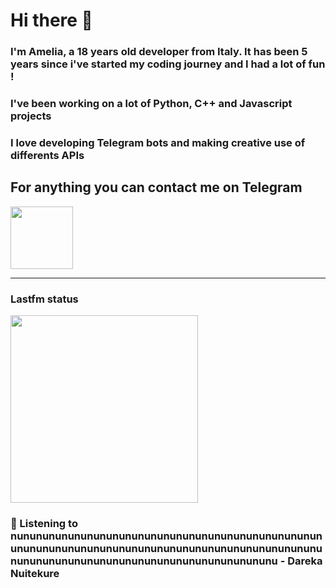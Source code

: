 # Hi there 👋
### I'm Amelia, a 18 years old developer from Italy. It has been 5 years since i've started my coding journey and I had a lot of fun !
### I've been working on a lot of Python, C++ and Javascript projects
### I love developing Telegram bots and making creative use of differents APIs


## For anything you can contact me on Telegram 
[<img src="https://upload.wikimedia.org/wikipedia/commons/thumb/8/83/Telegram_2019_Logo.svg/800px-Telegram_2019_Logo.svg.png" height=100px>](https://t.me/lmpostor_syndrome)

<!-- lastfm status starts -->
<div>
    		      <hr>
    		      <h3>Lastfm status</h3>
	              <img width="300" height="300" src="https://lastfm.freetls.fastly.net/i/u/300x300/571c0511f816ce2fe3d198b8a20724d2.png" >
		              <h3> 🎵 Listening to nunununununununununununununununununununununununununununununununununununununununununununununununununununununununununununununununununununununu - Dareka Nuitekure</h3>
    </div> 
<!-- lastfm status ends -->
